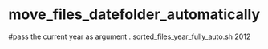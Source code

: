 # move_files_datefolder_automatically
#pass the current year as argument
. sorted_files_year_fully_auto.sh 2012
